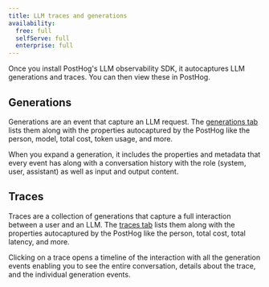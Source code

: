 ```yaml
---
title: LLM traces and generations
availability:
  free: full
  selfServe: full
  enterprise: full
---
```


Once you install PostHog's LLM observability SDK, it autocaptures LLM generations and traces. You can then view these in PostHog.

## Generations

Generations are an event that capture an LLM request. The [generations tab](https://us.posthog.com/llm-observability/generations) lists them along with the properties autocaptured by the PostHog like the person, model, total cost, token usage, and more.

When you expand a generation, it includes the properties and metadata that every event has along with a conversation history with the role (system, user, assistant) as well as input and output content.

<ProductScreenshot
  imageLight="https://res.cloudinary.com/dmukukwp6/image/upload/Clean_Shot_2025_01_23_at_14_47_43_2x_9223a3b730.png"
  imageDark="https://res.cloudinary.com/dmukukwp6/image/upload/Clean_Shot_2025_01_23_at_14_47_17_2x_0cc9075dd5.png"
  alt="LLM generations"
  classes="rounded"
/>

## Traces

Traces are a collection of generations that capture a full interaction between a user and an LLM. The [traces tab](https://us.posthog.com/llm-observability/traces) lists them along with the properties autocaptured by the PostHog like the person, total cost, total latency, and more.

Clicking on a trace opens a timeline of the interaction with all the generation events enabling you to see the entire conversation, details about the trace, and the individual generation events.

<ProductScreenshot
  imageLight="https://res.cloudinary.com/dmukukwp6/image/upload/Clean_Shot_2025_01_23_at_14_56_05_2x_5704304722.png"
  imageDark="https://res.cloudinary.com/dmukukwp6/image/upload/Clean_Shot_2025_01_23_at_14_56_22_2x_705d03500f.png"
  alt="LLM generations"
  classes="rounded"
/>